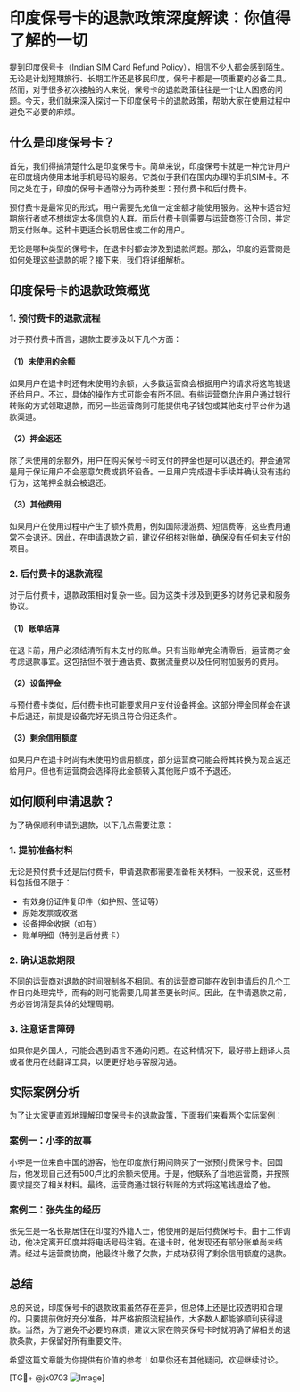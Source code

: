 # 印度保号卡的退款政策深度解读：你值得了解的一切

提到印度保号卡（Indian SIM Card Refund Policy），相信不少人都会感到陌生。无论是计划短期旅行、长期工作还是移民印度，保号卡都是一项重要的必备工具。然而，对于很多初次接触的人来说，保号卡的退款政策往往是一个让人困惑的问题。今天，我们就来深入探讨一下印度保号卡的退款政策，帮助大家在使用过程中避免不必要的麻烦。

## 什么是印度保号卡？

首先，我们得搞清楚什么是印度保号卡。简单来说，印度保号卡就是一种允许用户在印度境内使用本地手机号码的服务。它类似于我们在国内办理的手机SIM卡。不同之处在于，印度的保号卡通常分为两种类型：预付费卡和后付费卡。

预付费卡是最常见的形式，用户需要先充值一定金额才能使用服务。这种卡适合短期旅行者或不想绑定太多信息的人群。而后付费卡则需要与运营商签订合同，并定期支付账单。这种卡更适合长期居住或工作的用户。

无论是哪种类型的保号卡，在退卡时都会涉及到退款问题。那么，印度的运营商是如何处理这些退款的呢？接下来，我们将详细解析。

## 印度保号卡的退款政策概览

### 1. 预付费卡的退款流程

对于预付费卡而言，退款主要涉及以下几个方面：

#### （1）未使用的余额
如果用户在退卡时还有未使用的余额，大多数运营商会根据用户的请求将这笔钱退还给用户。不过，具体的操作方式可能会有所不同。有些运营商允许用户通过银行转账的方式领取退款，而另一些运营商则可能提供电子钱包或其他支付平台作为退款渠道。

#### （2）押金返还
除了未使用的余额外，用户在购买保号卡时支付的押金也是可以退还的。押金通常是用于保证用户不会恶意欠费或损坏设备。一旦用户完成退卡手续并确认没有违约行为，这笔押金就会被退还。

#### （3）其他费用
如果用户在使用过程中产生了额外费用，例如国际漫游费、短信费等，这些费用通常不会退还。因此，在申请退款之前，建议仔细核对账单，确保没有任何未支付的项目。

### 2. 后付费卡的退款流程

对于后付费卡，退款政策相对复杂一些。因为这类卡涉及到更多的财务记录和服务协议。

#### （1）账单结算
在退卡前，用户必须结清所有未支付的账单。只有当账单完全清零后，运营商才会考虑退款事宜。这包括但不限于通话费、数据流量费以及任何附加服务的费用。

#### （2）设备押金
与预付费卡类似，后付费卡也可能要求用户支付设备押金。这部分押金同样会在退卡后退还，前提是设备完好无损且符合归还条件。

#### （3）剩余信用额度
如果用户在退卡时尚有未使用的信用额度，部分运营商可能会将其转换为现金返还给用户。但也有运营商会选择将此金额转入其他账户或不予退还。

## 如何顺利申请退款？

为了确保顺利申请到退款，以下几点需要注意：

### 1. 提前准备材料
无论是预付费卡还是后付费卡，申请退款都需要准备相关材料。一般来说，这些材料包括但不限于：
- 有效身份证件复印件（如护照、签证等）
- 原始发票或收据
- 设备押金收据（如有）
- 账单明细（特别是后付费卡）

### 2. 确认退款期限
不同的运营商对退款的时间限制各不相同。有的运营商可能在收到申请后的几个工作日内处理完毕，而有的则可能需要几周甚至更长时间。因此，在申请退款之前，务必咨询清楚具体的处理周期。

### 3. 注意语言障碍
如果你是外国人，可能会遇到语言不通的问题。在这种情况下，最好带上翻译人员或者使用在线翻译工具，以便更好地与客服沟通。

## 实际案例分析

为了让大家更直观地理解印度保号卡的退款政策，下面我们来看两个实际案例：

### 案例一：小李的故事
小李是一位来自中国的游客，他在印度旅行期间购买了一张预付费保号卡。回国后，他发现自己还有500卢比的余额未使用。于是，他联系了当地运营商，并按照要求提交了相关材料。最终，运营商通过银行转账的方式将这笔钱退给了他。

### 案例二：张先生的经历
张先生是一名长期居住在印度的外籍人士，他使用的是后付费保号卡。由于工作调动，他决定离开印度并将电话号码注销。在退卡时，他发现还有部分账单尚未结清。经过与运营商协商，他最终补缴了欠款，并成功获得了剩余信用额度的退款。

## 总结

总的来说，印度保号卡的退款政策虽然存在差异，但总体上还是比较透明和合理的。只要提前做好充分准备，并严格按照流程操作，大多数人都能够顺利获得退款。当然，为了避免不必要的麻烦，建议大家在购买保号卡时就明确了解相关的退款条款，并保留好所有重要文件。

希望这篇文章能为你提供有价值的参考！如果你还有其他疑问，欢迎继续讨论。

[TG💪+ @jx0703 ![Image](https://github.com/user-attachments/assets/dbca1d08-cadb-493c-b0ec-ad6f7a83f270)]
